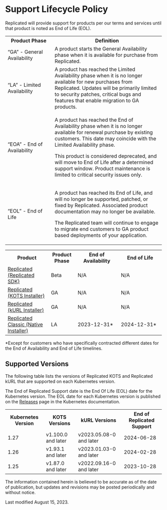 # Support Lifecycle Policy

Replicated will provide support for products per our terms and services until that product is noted as End of Life (EOL).

<table>
  <tr>
    <th width="30%">Product Phase</th>
    <th width="70%">Definition</th>
  </tr>
  <tr>
    <td>“GA” - General Availability</td>
    <td>A product starts the General Availability phase when it is available for purchase from Replicated.</td>
  </tr>
  <tr>
    <td>“LA” - Limited Availability</td>
    <td>A product has reached the Limited Availability phase when it is no longer available for new purchases from Replicated. Updates will be primarily limited to security patches, critical bugs and features that enable migration to GA products.</td>
  </tr>
  <tr>
    <td>“EOA” - End of Availability</td>
    <td><p>A product has reached the End of Availability phase when it is no longer available for renewal purchase by existing customers. This date may coincide with the Limited Availability phase.</p><p>This product is considered deprecated, and will move to End of Life after a determined support window. Product maintenance is limited to critical security issues only.</p></td>
  </tr>
  <tr>
    <td>“EOL” - End of Life</td>
    <td><p>A product has reached its End of Life, and will no longer be supported, patched, or fixed by Replicated. Associated product documentation may no longer be available.</p><p>The Replicated team will continue to engage to migrate end customers to GA product based deployments of your application.</p></td>
  </tr>
</table>

<table>
  <tr>
    <th width="25%">Product</th>
    <th width="15%">Product Phase</th>
    <th width="25%">End of Availability</th>
    <th width="25%">End of Life</th>
  </tr>
  <tr>
    <td><a href="https://docs.replicated.com/vendor/replicated-sdk-overview">Replicated (Replicated SDK)</a></td>
    <td>Beta</td>
    <td>N/A</td>
    <td>N/A</td>
  </tr>
  <tr>
    <td><a href="https://docs.replicated.com/intro-replicated#kots">Replicated (KOTS Installer)</a></td>
    <td>GA</td>
    <td>N/A</td>
    <td>N/A</td>
  </tr>
    <tr>
    <td><a href="https://docs.replicated.com/intro-replicated#kurl">Replicated (kURL Installer)</a></td>
    <td>GA</td>
    <td>N/A</td>
    <td>N/A</td>
  </tr>
  <tr>
    <td><a href="https://help.replicated.com/docs/native/getting-started/overview/">Replicated Classic (Native Installer)</a></td>
    <td>LA</td>
    <td>2023-12-31&#42;</td>
    <td>2024-12-31&#42;</td>
  </tr>
</table>

&#42;Except for customers who have specifically contracted different dates for the End of Availability and End of Life timelines.  

## Supported Versions

The following table lists the versions of Replicated KOTS and Replicated kURL that are supported on each Kubernetes version.

The End of Replicated Support date is the End Of Life (EOL) date for the Kubernetes version. The EOL date for each Kubernetes version is published on the [Releases](https://kubernetes.io/releases/) page in the Kubernetes documentation. 

<table>
  <tr>
    <th>Kubernetes Version</th>
    <th>KOTS Versions</th>
    <th>kURL Versions</th>
    <th>End of Replicated Support</th>
  </tr>  
  <tr>
    <td>1.27</td>
    <td>v1.100.0 and later</td>
    <td>v2023.05.08-0 and later</td>
    <td>2024-06-28</td>
  </tr>
  <tr>
    <td>1.26</td>
    <td>v1.93.1 and later</td>
    <td>v2023.01.03-0 and later</td>
    <td>2024-02-28</td>
  </tr>
  <tr>
    <td>1.25</td>
    <td>v1.87.0 and later</td>
    <td>v2022.09.16-0 and later</td>
    <td>2023-10-28</td>
  </tr>
</table>

The information contained herein is believed to be accurate as of the date of publication, but updates and revisions may be posted periodically and without notice.

Last modified August 15, 2023.
